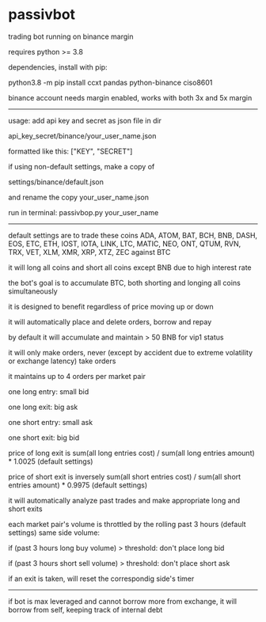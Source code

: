# passivbot
trading bot running on binance margin


requires python >= 3.8


dependencies, install with pip:


python3.8 -m pip install ccxt pandas python-binance ciso8601


binance account needs margin enabled,
works with both 3x and 5x margin

------------------------------------------------------------------

usage:
add api key and secret as json file in dir

api_key_secret/binance/your_user_name.json

formatted like this:
["KEY", "SECRET"]


if using non-default settings, make a copy of

settings/binance/default.json

and rename the copy your_user_name.json


run in terminal:
passivbop.py your_user_name

------------------------------------------------------------------

default settings are to trade these coins
ADA, ATOM, BAT, BCH, BNB, DASH, EOS, ETC, ETH, IOST,
IOTA, LINK, LTC, MATIC, NEO, ONT, QTUM, RVN, TRX, VET,
XLM, XMR, XRP, XTZ, ZEC
against BTC

it will long all coins and short all coins except BNB due to high interest rate

the bot's goal is to accumulate BTC, both shorting and longing all coins simultaneously

it is designed to benefit regardless of price moving up or down

it will automatically place and delete orders, borrow and repay

by default it will accumulate and maintain > 50 BNB for vip1 status

it will only make orders, never (except by accident due to extreme volatility or exchange latency) take orders

it maintains up to 4 orders per market pair


one long entry: small bid

one long exit: big ask

one short entry: small ask

one short exit: big bid


price of long exit is sum(all long entries cost) / sum(all long entries amount) * 1.0025 (default settings)

price of short exit is inversely sum(all short entries cost) / sum(all short entries amount) * 0.9975 (default settings)

it will automatically analyze past trades and make appropriate long and short exits

each market pair's volume is throttled by the rolling past 3 hours (default settings) same side volume:

if (past 3 hours long buy volume) > threshold: don't place long bid

if (past 3 hours short sell volume) > threshold: don't place short ask


if an exit is taken, will reset the correspondig side's timer

-------------------------------------------------------------------------

if bot is max leveraged and cannot borrow more from exchange, it will borrow from self, keeping track of internal debt

